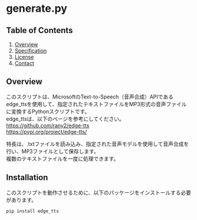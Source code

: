 # generate.py

## Table of Contents

1. [Overview](#overview)
2. [Specification](#specification)
3. [License](#license)
4. [Contact](#contact)

## Overview  
このスクリプトは、MicrosoftのText-to-Speech（音声合成）APIであるedge_ttsを使用して、指定されたテキストファイルをMP3形式の音声ファイルに変換するPythonスクリプトです。  
edge_ttsは、以下のページを参考にしてください。  
https://github.com/rany2/edge-tts  
https://pypi.org/project/edge-tts/  

特長は、.txtファイルを読み込み、指定された音声モデルを使用して音声合成を行い、MP3ファイルとして保存します。  
複数のテキストファイルを一度に処理できます。  

##  Installation  
このスクリプトを動作させるために、以下のパッケージをインストールする必要があります。
```bash
pip install edge_tts


